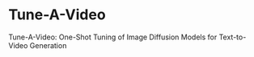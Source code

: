 # Tune-A-Video
Tune-A-Video: One-Shot Tuning of Image Diffusion Models for Text-to-Video Generation
